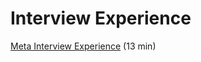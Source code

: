 # Interview Experience

[Meta Interview Experience](https://www.youtube.com/watch?v=YmaMlIZggto) (13 min)
